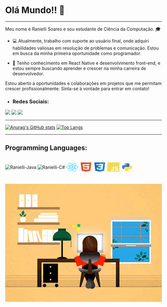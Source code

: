 
# Olá Mundo!! 👋

---

Meu nome é Ranielli Soares e sou estudante de Ciência da Computação. 🎓

- 💻 Atualmente, trabalho com suporte ao usuário final, onde adquiri habilidades valiosas em resolução de problemas e comunicação. Estou em busca da minha primeira oportunidade como programador. 

- 🚀 Tenho conhecimento em React Native e desenvolvimento front-end, e estou sempre buscando aprender e crescer na minha carreira de desenvolvedor. 

Estou aberto a oportunidades e colaborações em projetos que me permitam crescer profissionalmente. Sinta-se à vontade para entrar em contato!

* ### Redes Sociais:
<div> 
    <a href="https://instagram.com/Ranielle_soares" target="_blank"><img src="https://img.shields.io/badge/-Instagram-%23E4405F?style=for-the-badge&logo=instagram&logoColor=white" target="_blank"></a> 
  <a href = "mailto:ranielle.988@gmail.com"><img src="https://img.shields.io/badge/-Gmail-%23333?style=for-the-badge&logo=gmail&logoColor=white" target="_blank"></a>
  <a href="https://www.linkedin.com/in/ranielli-soares" target="_blank"><img src="https://img.shields.io/badge/-LinkedIn-%230077B5?style=for-the-badge&logo=linkedin&logoColor=white" target="_blank"></a> 
</div>

---

[![Anurag's GitHub stats](https://github-readme-stats.vercel.app/api?username=RanielliSoares&show_icons=true&theme=tokyonight)](https://github.com/RanielliSoares)
[![Top Langs](https://github-readme-stats.vercel.app/api/top-langs/?username=RanielliSoares&layout=donut&theme=tokyonight)](https://github.com/RanielliSoares)

---
## Programming Languages:
<div style="display: inline_block"><br>
  <img align="center" alt="Ranielli-Java" height="30" width="40" src="https://cdn.jsdelivr.net/gh/devicons/devicon@latest/icons/java/java-original-wordmark.svg" />
  <img align="center" alt="Ranielli-C#" height="30" width="40" src="https://cdn.jsdelivr.net/gh/devicons/devicon@latest/icons/csharp/csharp-original.svg" />
  <img align="center" alt="Ranielli-React" height="30" width="40" src="https://raw.githubusercontent.com/devicons/devicon/master/icons/react/react-original.svg">
  <img align="center" alt="Ranielli-HTML" height="30" width="40" src="https://raw.githubusercontent.com/devicons/devicon/master/icons/html5/html5-original.svg">
  <img align="center" alt="Ranielli-CSS" height="30" width="40" src="https://raw.githubusercontent.com/devicons/devicon/master/icons/css3/css3-original.svg">
  <img align="center" alt="Ranielli-Js" height="30" width="40" src="https://raw.githubusercontent.com/devicons/devicon/master/icons/javascript/javascript-plain.svg">
  <img align="center" alt="Ranielli-Python" height="30" width="40" src="https://raw.githubusercontent.com/devicons/devicon/master/icons/python/python-original.svg">        
</div>

#
 <div align="center">
<img src="/assets/gif/Gif.gif" width=600 >
 </div>
